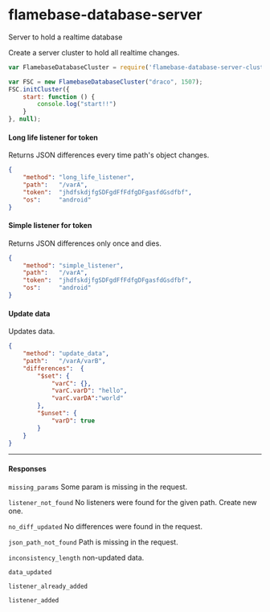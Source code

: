 # flamebase-database-server
Server to hold a realtime database

Create a server cluster to hold all realtime changes.

```javascript
var FlamebaseDatabaseCluster = require('flamebase-database-server-cluster');

var FSC = new FlamebaseDatabaseCluster("draco", 1507);
FSC.initCluster({
    start: function () {
        console.log("start!!")
    }
}, null);
```


#### Long life listener for token

Returns JSON differences every time path's object changes.
```json
{
    "method": "long_life_listener",
    "path":   "/varA",
    "token":  "jhdfskdjfgSDFgdFfFdfgDFgasfdGsdfbf",
    "os":     "android"
}
```

#### Simple listener for token

Returns JSON differences only once and dies.
```json
{
    "method": "simple_listener",
    "path":   "/varA",
    "token":  "jhdfskdjfgSDFgdFfFdfgDFgasfdGsdfbf",
    "os":     "android"
}
```

#### Update data

Updates data.
```json
{
    "method": "update_data",
    "path":   "/varA/varB",
    "differences":  {
        "$set": {
            "varC": {},
            "varC.varD": "hello",
            "varC.varDA":"world"
        },
        "$unset": {
            "varD": true
        }
    }
}
```
_____

#### Responses

`missing_params` Some param is missing in the request.

`listener_not_found` No listeners were found for the given path. Create new one.

`no_diff_updated` No differences were found in the request.

`json_path_not_found` Path is missing in the request.

`inconsistency_length` non-updated data.

`data_updated`

`listener_already_added`

`listener_added`
